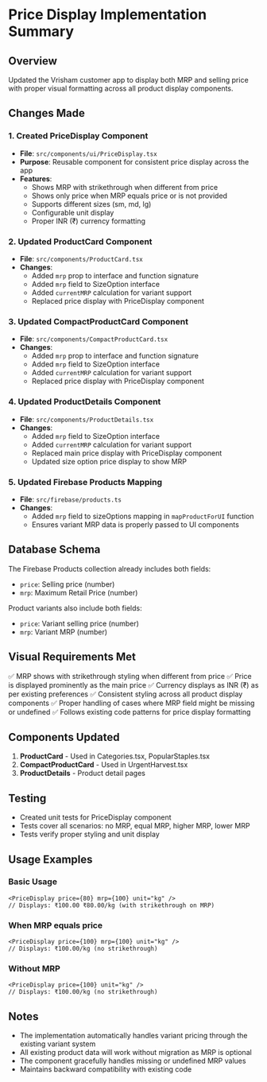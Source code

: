 # Price Display Implementation Summary

## Overview
Updated the Vrisham customer app to display both MRP and selling price with proper visual formatting across all product display components.

## Changes Made

### 1. Created PriceDisplay Component
- **File**: `src/components/ui/PriceDisplay.tsx`
- **Purpose**: Reusable component for consistent price display across the app
- **Features**:
  - Shows MRP with strikethrough when different from price
  - Shows only price when MRP equals price or is not provided
  - Supports different sizes (sm, md, lg)
  - Configurable unit display
  - Proper INR (₹) currency formatting

### 2. Updated ProductCard Component
- **File**: `src/components/ProductCard.tsx`
- **Changes**:
  - Added `mrp` prop to interface and function signature
  - Added `mrp` field to SizeOption interface
  - Added `currentMRP` calculation for variant support
  - Replaced price display with PriceDisplay component

### 3. Updated CompactProductCard Component
- **File**: `src/components/CompactProductCard.tsx`
- **Changes**:
  - Added `mrp` prop to interface and function signature
  - Added `mrp` field to SizeOption interface
  - Added `currentMRP` calculation for variant support
  - Replaced price display with PriceDisplay component

### 4. Updated ProductDetails Component
- **File**: `src/components/ProductDetails.tsx`
- **Changes**:
  - Added `mrp` field to SizeOption interface
  - Added `currentMRP` calculation for variant support
  - Replaced main price display with PriceDisplay component
  - Updated size option price display to show MRP

### 5. Updated Firebase Products Mapping
- **File**: `src/firebase/products.ts`
- **Changes**:
  - Added `mrp` field to sizeOptions mapping in `mapProductForUI` function
  - Ensures variant MRP data is properly passed to UI components

## Database Schema
The Firebase Products collection already includes both fields:
- `price`: Selling price (number)
- `mrp`: Maximum Retail Price (number)

Product variants also include both fields:
- `price`: Variant selling price (number)
- `mrp`: Variant MRP (number)

## Visual Requirements Met
✅ MRP shows with strikethrough styling when different from price
✅ Price is displayed prominently as the main price
✅ Currency displays as INR (₹) as per existing preferences
✅ Consistent styling across all product display components
✅ Proper handling of cases where MRP field might be missing or undefined
✅ Follows existing code patterns for price display formatting

## Components Updated
1. **ProductCard** - Used in Categories.tsx, PopularStaples.tsx
2. **CompactProductCard** - Used in UrgentHarvest.tsx
3. **ProductDetails** - Product detail pages

## Testing
- Created unit tests for PriceDisplay component
- Tests cover all scenarios: no MRP, equal MRP, higher MRP, lower MRP
- Tests verify proper styling and unit display

## Usage Examples

### Basic Usage
```tsx
<PriceDisplay price={80} mrp={100} unit="kg" />
// Displays: ₹100.00 ₹80.00/kg (with strikethrough on MRP)
```

### When MRP equals price
```tsx
<PriceDisplay price={100} mrp={100} unit="kg" />
// Displays: ₹100.00/kg (no strikethrough)
```

### Without MRP
```tsx
<PriceDisplay price={100} unit="kg" />
// Displays: ₹100.00/kg (no strikethrough)
```

## Notes
- The implementation automatically handles variant pricing through the existing variant system
- All existing product data will work without migration as MRP is optional
- The component gracefully handles missing or undefined MRP values
- Maintains backward compatibility with existing code
